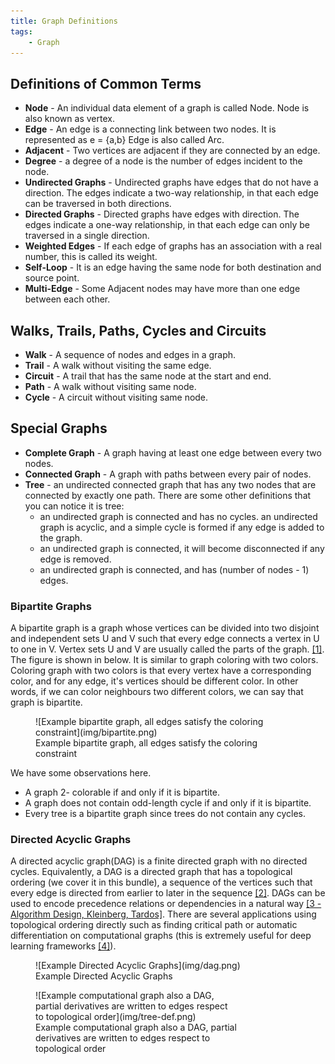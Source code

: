 ```yaml
---
title: Graph Definitions
tags:
    - Graph
---
```


## Definitions of Common Terms

- **Node** - An individual data element of a graph is called Node. Node is also known as vertex.
- **Edge** - An edge is a connecting link between two nodes. It is represented as e = {a,b} Edge is also called Arc.
- **Adjacent** - Two vertices are adjacent if they are connected by an edge.
- **Degree** - a degree of a node is the number of edges incident to the node.
- **Undirected Graphs** - Undirected graphs have edges that do not have a direction. The edges indicate a two-way relationship, in that each edge can be traversed in both directions.
- **Directed Graphs** - Directed graphs have edges with direction. The edges indicate a one-way relationship, in that each edge can only be traversed in a single direction.
- **Weighted Edges** - If each edge of graphs has an association with a real number, this is called its weight.
- **Self-Loop** - It is an edge having the same node for both destination and source point.
- **Multi-Edge** - Some Adjacent nodes may have more than one edge between each other.

## Walks, Trails, Paths, Cycles and Circuits

- **Walk** - A sequence of nodes and edges in a graph.
- **Trail** - A walk without visiting the same edge.
- **Circuit** - A trail that has the same node at the start and end.
- **Path** - A walk without visiting same node.
- **Cycle** - A circuit without visiting same node. 

## Special Graphs

- **Complete Graph** - A graph having at least one edge between every two nodes.
- **Connected Graph** - A graph with paths between every pair of nodes.
- **Tree** - an undirected connected graph that has any two nodes that are connected by exactly one path. There are some other definitions that you can notice it is tree:
    - an undirected graph is connected and has no cycles. an undirected graph is acyclic, and a simple cycle is formed if any edge is added to the graph.
    - an undirected graph is connected, it will become disconnected if any edge is removed.
    - an undirected graph is connected, and has  (number of nodes - 1) edges.

### Bipartite Graphs

A bipartite graph is a graph whose vertices can be divided into two disjoint and independent sets U and V such that every edge connects a vertex in U to one in V. Vertex sets U and V are usually called the parts of the graph. [[1]](https://en.wikipedia.org/wiki/Bipartite\_graph). The figure is shown in below. It is similar to graph coloring with two colors. Coloring graph with two colors is that every vertex have a corresponding color, and for any edge, it's vertices should be different color. In other words, if we can color neighbours two different colors, we can say that graph is bipartite.

<figure markdown="span">
![Example bipartite graph, all edges satisfy the coloring constraint](img/bipartite.png)
<figcaption>Example bipartite graph, all edges satisfy the coloring constraint</figcaption>
</figure>

We have some observations here.
- A graph 2- colorable if and only if it is bipartite.
- A graph does not contain odd-length cycle if and only if it is bipartite.
- Every tree is a bipartite graph since trees do not contain any cycles.

### Directed Acyclic Graphs

A directed acyclic graph(DAG) is a finite directed graph with no directed cycles. Equivalently, a DAG is a directed graph that has a topological ordering (we cover it in this bundle), a sequence of the vertices such that every edge is directed from earlier to later in the sequence [[2]](https://en.wikipedia.org/wiki/Directed_acyclic_graph). DAGs can be used to encode precedence relations or dependencies in a natural way [[3 - Algorithm Design, Kleinberg, Tardos]](). There are several applications using topological ordering directly such as finding  critical path or automatic differentiation on computational graphs (this is extremely useful for deep learning frameworks [[4]](https://pytorch.org/docs/stable/autograd.html)).

<figure markdown="span">
![Example Directed Acyclic Graphs](img/dag.png)
<figcaption>Example Directed Acyclic Graphs</figcaption>
</figure>

<figure markdown="span" style="width: 64%">
![Example computational graph also a DAG, partial derivatives are written to edges respect to topological order](img/tree-def.png)
<figcaption>Example computational graph also a DAG, partial derivatives are written to edges respect to topological order</figcaption>
</figure>
